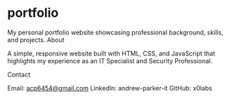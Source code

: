 # portfolio

My personal portfolio website showcasing professional background, skills, and projects.
About

A simple, responsive website built with HTML, CSS, and JavaScript that highlights my experience as an IT Specialist and Security Professional.

Contact

Email: acp6454@gmail.com
LinkedIn: andrew-parker-it
GitHub: x0labs

